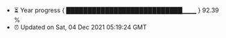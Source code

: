 - ⏳ Year progress { ███████████████████████████▁▁▁ } 92.39 %
- ⏰ Updated on Sat, 04 Dec 2021 05:19:24 GMT

